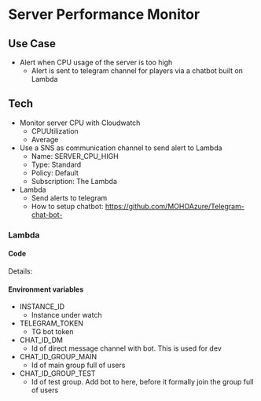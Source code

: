 # Server Performance Monitor

## Use Case
* Alert when CPU usage of the server is too high
  * Alert is sent to telegram channel for players via a chatbot built on Lambda

## Tech
* Monitor server CPU with Cloudwatch
  * CPUUtilization
  * Average
* Use a SNS as communication channel to send alert to Lambda
  * Name: SERVER_CPU_HIGH
  * Type: Standard
  * Policy: Default
  * Subscription: The Lambda
* Lambda
  * Send alerts to telegram
  * How to setup chatbot: https://github.com/MOHOAzure/Telegram-chat-bot-

### Lambda
#### Code
Details: 
#### Environment variables
* INSTANCE_ID
  * Instance under watch
* TELEGRAM_TOKEN
  * TG bot token
* CHAT_ID_DM
  * Id of direct message channel with bot. This is used for dev
* CHAT_ID_GROUP_MAIN
  * Id of main group full of users
* CHAT_ID_GROUP_TEST
  * Id of test group. Add bot to here, before it formally join the group full of users
